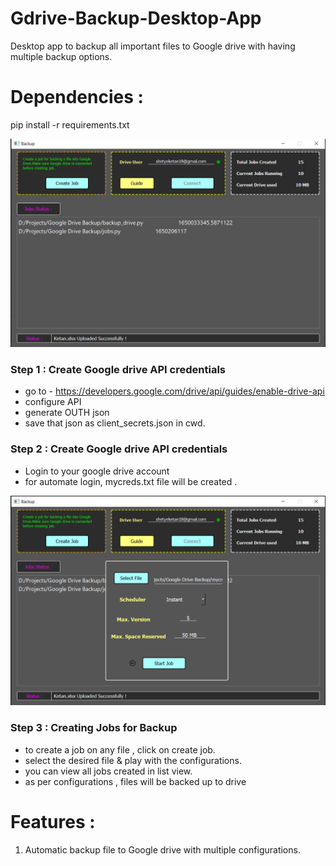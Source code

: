 # Gdrive-Backup-Desktop-App
Desktop app to backup all important files to Google drive with having multiple backup options.

# Dependencies : 
pip install -r requirements.txt

![Alt text](gdrive1.png?raw=true "Title")

### Step 1 : Create Google drive API credentials 
* go to - https://developers.google.com/drive/api/guides/enable-drive-api
* configure API
* generate OUTH json
* save that json as client_secrets.json in cwd.

### Step 2 : Create Google drive API credentials 
* Login to your google drive account
* for automate login, mycreds.txt file will be created .


![Alt text](gdrive2.png?raw=true "Title")
### Step 3 : Creating Jobs for Backup
* to create a job on any file , click on create job.
* select the desired file & play with the configurations.
* you can view all jobs created in list view.
* as per configurations , files will be backed up to drive

# Features :
1. Automatic backup file to Google drive with multiple configurations.


